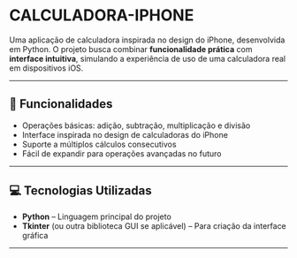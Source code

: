 # CALCULADORA-IPHONE

Uma aplicação de calculadora inspirada no design do iPhone, desenvolvida em Python. O projeto busca combinar **funcionalidade prática** com **interface intuitiva**, simulando a experiência de uso de uma calculadora real em dispositivos iOS.

---

## 🚀 Funcionalidades

- Operações básicas: adição, subtração, multiplicação e divisão
- Interface inspirada no design de calculadoras do iPhone
- Suporte a múltiplos cálculos consecutivos
- Fácil de expandir para operações avançadas no futuro

---

## 💻 Tecnologias Utilizadas

- **Python** – Linguagem principal do projeto
- **Tkinter** (ou outra biblioteca GUI se aplicável) – Para criação da interface gráfica

---

